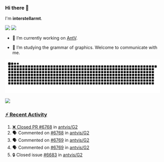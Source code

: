 ### Hi there 👋

I'm **interstellarmt**.

[![](https://img.shields.io/endpoint?url=https://awards.antv.vision/interstellarmt-g2-contributor.json)](https://github.com/antvis/g2)
[![](https://img.shields.io/endpoint?url=https://awards.antv.vision/interstellarmt-gpt-vis-contributor.json)](https://github.com/antvis/gpt-vis)

- 🔭 I’m currently working on [AntV](https://github.com/antvis).

- 📖 I’m studying the grammar of graphics. Welcome to communicate with me.

![](https://raw.githubusercontent.com/interstellarmt/interstellarmt/refs/heads/output/github-contribution-grid-snake.svg)
<div>
  <a href="https://github.com/interstellarmt">
  <img height="180em" src="https://github-readme-stats-eight-theta.vercel.app/api?username=interstellarmt&show_icons=true&include_all_commits=true&count_private=true&theme=tokyonight"/>
</div>
    
### :zap: Recent Activity

<!--START_SECTION:activity-->
1. ❌ Closed PR [#6768](https://github.com/antvis/G2/pull/6768) in [antvis/G2](https://github.com/antvis/G2)
2. 🗣 Commented on [#6768](https://github.com/antvis/G2/pull/6768#issuecomment-2800339310) in [antvis/G2](https://github.com/antvis/G2)
3. 🗣 Commented on [#6769](https://github.com/antvis/G2/pull/6769#issuecomment-2800337016) in [antvis/G2](https://github.com/antvis/G2)
4. 🗣 Commented on [#6769](https://github.com/antvis/G2/pull/6769#issuecomment-2800305699) in [antvis/G2](https://github.com/antvis/G2)
5. 🔒 Closed issue [#6683](https://github.com/antvis/G2/issues/6683) in [antvis/G2](https://github.com/antvis/G2)
<!--END_SECTION:activity-->

